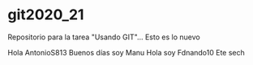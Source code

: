# git2020_21
Repositorio para la tarea "Usando GIT"...
Esto es lo nuevo

Hola  AntonioS813
Buenos días soy Manu
Hola soy Fdnando10
Ete sech


